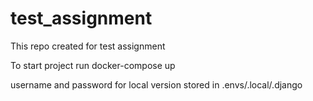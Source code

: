 # test_assignment
This repo created for test assignment

To start project run docker-compose up

username and password for local version stored in .envs/.local/.django
